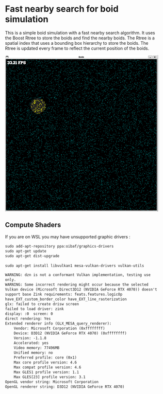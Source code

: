 # Fast nearby search for boid simulation

This is a simple boid simulation with a fast nearby search algorithm. It uses the Boost Rtree to store the boids and find the nearby boids. The Rtree is a spatial index that uses a bounding box hierarchy to store the boids. The Rtree is updated every frame to reflect the current position of the boids.

![boids](screenshot.png)

## Compute Shaders

If you are on WSL you may have unsupported graphic drivers :

```
sudo add-apt-repository ppa:oibaf/graphics-drivers
sudo apt-get update
sudo apt-get dist-upgrade

sudo apt-get install libvulkan1 mesa-vulkan-drivers vulkan-utils
```

```
WARNING: dzn is not a conformant Vulkan implementation, testing use only.
WARNING: Some incorrect rendering might occur because the selected Vulkan device (Microsoft Direct3D12 (NVIDIA GeForce RTX 4070)) doesn't support base Zink requirements: feats.features.logicOp have_EXT_custom_border_color have_EXT_line_rasterization
glx: failed to create drisw screen
failed to load driver: zink
display: :0  screen: 0
direct rendering: Yes
Extended renderer info (GLX_MESA_query_renderer):
    Vendor: Microsoft Corporation (0xffffffff)
    Device: D3D12 (NVIDIA GeForce RTX 4070) (0xffffffff)
    Version: -1.1.8
    Accelerated: yes
    Video memory: 77496MB
    Unified memory: no
    Preferred profile: core (0x1)
    Max core profile version: 4.6
    Max compat profile version: 4.6
    Max GLES1 profile version: 1.1
    Max GLES[23] profile version: 3.1
OpenGL vendor string: Microsoft Corporation
OpenGL renderer string: D3D12 (NVIDIA GeForce RTX 4070)
```